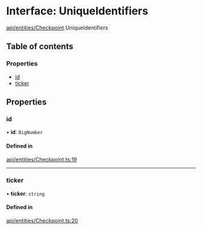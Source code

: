 # Interface: UniqueIdentifiers

[api/entities/Checkpoint](../wiki/api.entities.Checkpoint).UniqueIdentifiers

## Table of contents

### Properties

- [id](../wiki/api.entities.Checkpoint.UniqueIdentifiers#id)
- [ticker](../wiki/api.entities.Checkpoint.UniqueIdentifiers#ticker)

## Properties

### id

• **id**: `BigNumber`

#### Defined in

[api/entities/Checkpoint.ts:19](https://github.com/PolymathNetwork/polymesh-sdk/blob/299ce247/src/api/entities/Checkpoint.ts#L19)

___

### ticker

• **ticker**: `string`

#### Defined in

[api/entities/Checkpoint.ts:20](https://github.com/PolymathNetwork/polymesh-sdk/blob/299ce247/src/api/entities/Checkpoint.ts#L20)
